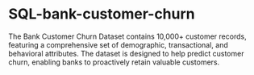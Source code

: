 # SQL-bank-customer-churn
The Bank Customer Churn Dataset contains 10,000+ customer records, featuring a comprehensive set of demographic, transactional, and behavioral attributes. The dataset is designed to help predict customer churn, enabling banks to proactively retain valuable customers.

